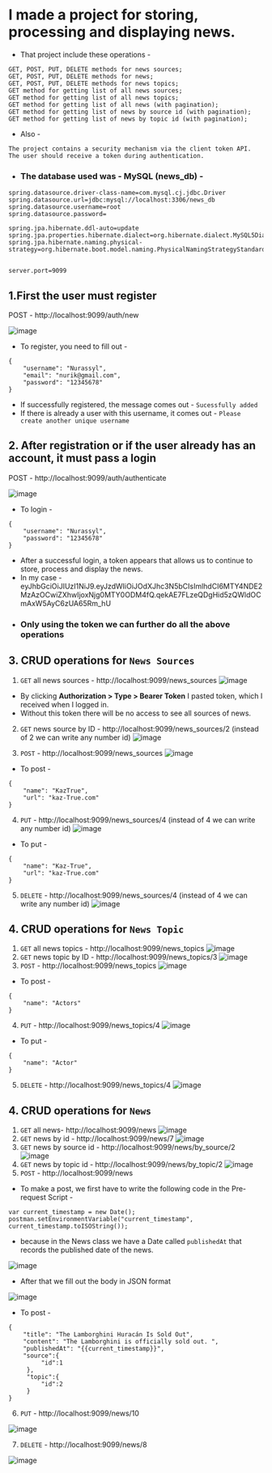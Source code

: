 # I made a project for storing, processing and displaying news.
+ That project include these operations -
```
GET, POST, PUT, DELETE methods for news sources;
GET, POST, PUT, DELETE methods for news;
GET, POST, PUT, DELETE methods for news topics;
GET method for getting list of all news sources;
GET method for getting list of all news topics;
GET method for getting list of all news (with pagination);
GET method for getting list of news by source id (with pagination);
GET method for getting list of news by topic id (with pagination);
```

+ Also -
```
The project contains a security mechanism via the client token API.
The user should receive a token during authentication.

```
+ ### The database used was - MySQL (news_db) -
```
spring.datasource.driver-class-name=com.mysql.cj.jdbc.Driver
spring.datasource.url=jdbc:mysql://localhost:3306/news_db
spring.datasource.username=root
spring.datasource.password=

spring.jpa.hibernate.ddl-auto=update
spring.jpa.properties.hibernate.dialect=org.hibernate.dialect.MySQL5Dialect
spring.jpa.hibernate.naming.physical-strategy=org.hibernate.boot.model.naming.PhysicalNamingStrategyStandardImpl


server.port=9099
```

## 1.First the user must register
POST - http://localhost:9099/auth/new 

![image](https://github.com/KNurassyl/NewsSystem/assets/91272348/98e434f1-c5e8-4a92-a7a6-bdee756172c0)

+ To register, you need to fill out - 
```
{
    "username": "Nurassyl",
    "email": "nurik@gmail.com",
    "password": "12345678"
}
```

- If successfully registered,  the message comes out - `Sucessfully added`
- If there is already a user with this username, it comes out - `Please create another unique username`


## 2. After registration or if the user already has an account, it must pass a login
POST - http://localhost:9099/auth/authenticate

![image](https://github.com/KNurassyl/NewsSystem/assets/91272348/da0d225e-9bce-4b23-ab87-c1dea47b2068)

+ To login - 
```
{
    "username": "Nurassyl",
    "password": "12345678"
}
```
- After a successful login, a token appears that allows us to continue to store, process and display the news. 
- In my case - eyJhbGciOiJIUzI1NiJ9.eyJzdWIiOiJOdXJhc3N5bCIsImlhdCI6MTY4NDE2MzAzOCwiZXhwIjoxNjg0MTY0ODM4fQ.qekAE7FLzeQDgHid5zQWldOCmAxW5AyC6zUA65Rm_hU
- ### Only using the token we can further do all the above operations

## 3. CRUD operations for `News Sources`
1. `GET` all news sources - http://localhost:9099/news_sources
![image](https://github.com/KNurassyl/NewsSystem/assets/91272348/5bf75206-ae32-4eb7-b90b-c4350a637525)

- By clicking **Authorization > Type > Bearer Token** I pasted token, which I received when I logged in.
- Without this token there will be no access to see all sources of news.

2. `GET` news source by ID - http://localhost:9099/news_sources/2 (instead of 2 we can write any number id)
![image](https://github.com/KNurassyl/NewsSystem/assets/91272348/efb80641-1e54-40d7-bc73-bc350adcc6cf)

3. `POST` - http://localhost:9099/news_sources
![image](https://github.com/KNurassyl/NewsSystem/assets/91272348/2025dcbe-185a-45e9-aebe-70d98927acf6)
- To post  -  
```
{
    "name": "KazTrue",
    "url": "kaz-True.com"
}
```
4. `PUT` - http://localhost:9099/news_sources/4 (instead of 4 we can write any number id)
![image](https://github.com/KNurassyl/NewsSystem/assets/91272348/3e15f43a-0bc3-41f7-8df8-d5a084564bac)
- To put  -  
```
{
    "name": "Kaz-True",
    "url": "kaz-True.com"
}
``` 
5. `DELETE` - http://localhost:9099/news_sources/4 (instead of 4 we can write any number id)
![image](https://github.com/KNurassyl/NewsSystem/assets/91272348/e3d4c15d-c840-4d45-b122-266a7988a456)

## 4. CRUD operations for `News Topic`
1. `GET` all news topics - http://localhost:9099/news_topics
![image](https://github.com/KNurassyl/NewsSystem/assets/91272348/60243647-f2fe-4598-82dd-c2a73aed01b8)
2. `GET` news topic by ID - http://localhost:9099/news_topics/3
![image](https://github.com/KNurassyl/NewsSystem/assets/91272348/054f4bd6-07a4-4041-8cf8-ba7d4994c287)
3. `POST` - http://localhost:9099/news_topics
![image](https://github.com/KNurassyl/NewsSystem/assets/91272348/b073d919-e11c-4d56-b66a-b601098934d2)
- To post  -  
```
{
    "name": "Actors"
}
```
4. `PUT` - http://localhost:9099/news_topics/4
![image](https://github.com/KNurassyl/NewsSystem/assets/91272348/0a33f73b-6c8d-44c7-99be-7569e107e8ba)
- To put  -  
```
{
    "name": "Actor"
}
```
5. `DELETE` - http://localhost:9099/news_topics/4
![image](https://github.com/KNurassyl/NewsSystem/assets/91272348/f1af9113-027c-4daf-945b-a0c1e6e4a808)

## 4. CRUD operations for `News`
1. `GET` all news- http://localhost:9099/news
![image](https://github.com/KNurassyl/NewsSystem/assets/91272348/66b371a3-2618-44cf-9aa6-7b34e78cea32)
2. `GET` news by id - http://localhost:9099/news/7
![image](https://github.com/KNurassyl/NewsSystem/assets/91272348/abe73431-a887-4850-9c7c-fc3478da0a23)
3. `GET` news by source id - http://localhost:9099/news/by_source/2
![image](https://github.com/KNurassyl/NewsSystem/assets/91272348/99365ead-bd06-462d-8ea6-96e09dd9b4bd)
4. `GET` news by topic id - http://localhost:9099/news/by_topic/2
![image](https://github.com/KNurassyl/NewsSystem/assets/91272348/95d93cb8-609f-40f0-a2aa-b9fda3362b57)
5. `POST` - http://localhost:9099/news
- To make a post, we first have to write the following code in the Pre-request Script -
```
var current_timestamp = new Date();
postman.setEnvironmentVariable("current_timestamp", current_timestamp.toISOString());
```
- because in the News class we have a Date called `publishedAt` that records the published date of the news.

![image](https://github.com/KNurassyl/NewsSystem/assets/91272348/89dc24fc-5f63-438d-b68f-1caf88151cfb)

- After that we fill out the body in JSON format 

![image](https://github.com/KNurassyl/NewsSystem/assets/91272348/a2b8b635-d16d-47a3-86ff-dd1fc1265ddf)

- To post  -  
```
{
    "title": "The Lamborghini Huracán Is Sold Out",
    "content": "The Lamborghini is officially sold out. ",
    "publishedAt": "{{current_timestamp}}",
    "source":{
         "id":1
     },
     "topic":{
         "id":2
     }
}
```
6. `PUT` - http://localhost:9099/news/10

![image](https://github.com/KNurassyl/NewsSystem/assets/91272348/e9f74825-d994-439a-ba15-a4fbc86c9cb4)

7. `DELETE` - http://localhost:9099/news/8

![image](https://github.com/KNurassyl/NewsSystem/assets/91272348/59aa05e7-f0ce-4b33-a4e7-b22d8556216d)
